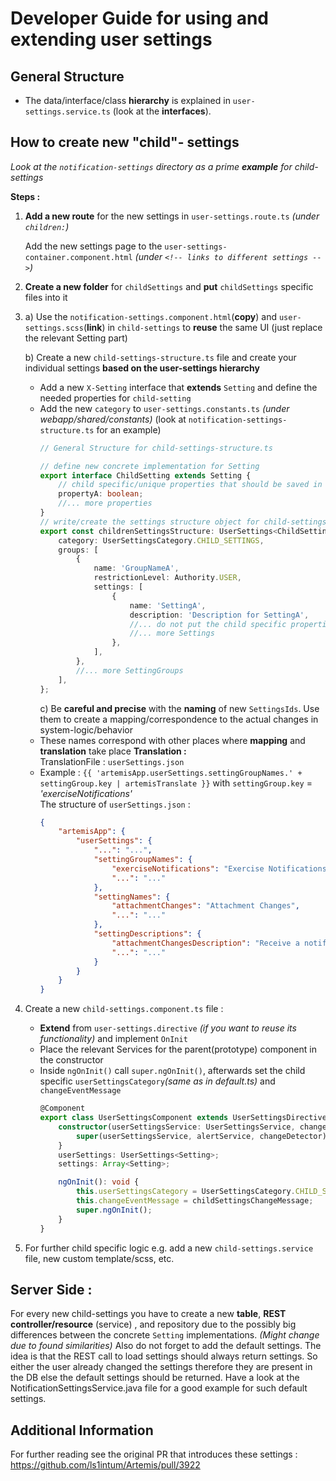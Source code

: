 # Developer Guide for using and extending user settings

## General Structure

-   The data/interface/class **hierarchy** is explained in `user-settings.service.ts` (look at the **interfaces**).

## How to create new "child"- settings

_Look at the `notification-settings` directory as a prime **example** for child-settings_

**Steps :**

1.  **Add a new route** for the new settings in `user-settings.route.ts` _(under `children:`)_

    Add the new settings page to the `user-settings-container.component.html` _(under `<!-- links to different settings -->`)_

2.  **Create a new folder** for `childSettings` and **put** `childSettings` specific files into it

3.  a) Use the `notification-settings.component.html`(**copy**) and `user-settings.scss`(**link**) in `child-settings` to **reuse** the same UI (just replace the relevant Setting part)<br>

    b) Create a new `child-settings-structure.ts` file and create your individual settings **based on the user-settings hierarchy**<br>

    -   Add a new `X-Setting` interface that **extends** `Setting` and define the needed properties for `child-setting`
    -   Add the new `category` to `user-settings.constants.ts` _(under webapp/shared/constants)_
        (look at `notification-settings-structure.ts` for an example)<br>
        ```ts
        // General Structure for child-settings-structure.ts

        // define new concrete implementation for Setting
        export interface ChildSetting extends Setting {
            // child specific/unique properties that should be saved in the DB
            propertyA: boolean;
            //... more properties
        }
        // write/create the settings structure object for child-settings
        export const childrenSettingsStructure: UserSettings<ChildSetting> = {
            category: UserSettingsCategory.CHILD_SETTINGS,
            groups: [
                {
                    name: 'GroupNameA',
                    restrictionLevel: Authority.USER,
                    settings: [
                        {
                            name: 'SettingA',
                            description: 'Description for SettingA',
                            //... do not put the child specific properties here! The default values have to be stored on the server side!
                            //... more Settings
                        },
                    ],
                },
                //... more SettingGroups
            ],
        };
        ```
        c) Be **careful and precise** with the **naming** of new `SettingsIds`. Use them to create a mapping/correspondence to the actual changes in system-logic/behavior
    -   These names correspond with other places where **mapping** and **translation** take place
        **Translation :**<br>
        TranslationFile : `userSettings.json`
    -   Example : `{{ 'artemisApp.userSettings.settingGroupNames.' + settingGroup.key | artemisTranslate }}`
        with `settingGroup.key` = _'exerciseNotifications'_ <br>
        The structure of `userSettings.json` :
        ```json
        {
            "artemisApp": {
                "userSettings": {
                    "...": "...",
                    "settingGroupNames": {
                        "exerciseNotifications": "Exercise Notifications",
                        "...": "..."
                    },
                    "settingNames": {
                        "attachmentChanges": "Attachment Changes",
                        "...": "..."
                    },
                    "settingDescriptions": {
                        "attachmentChangesDescription": "Receive a notification when an attachment was changed",
                        "...": "..."
                    }
                }
            }
        }
        ```

4.  Create a new `child-settings.component.ts` file :
    -   **Extend** from `user-settings.directive` _(if you want to reuse its functionality)_ and implement `OnInit`
    -   Place the relevant Services for the parent(prototype) component in the constructor
    -   Inside `ngOnInit()` call `super.ngOnInit()`, afterwards set the child specific `userSettingsCategory`_(same as in default.ts)_ and `changeEventMessage`
        ```ts
        @Component
        export class UserSettingsComponent extends UserSettingsDirective implements OnInit {
            constructor(userSettingsService: UserSettingsService, changeDetector: ChangeDetectorRef, alertService: JhiAlertService) {
                super(userSettingsService, alertService, changeDetector);
            }
            userSettings: UserSettings<Setting>;
            settings: Array<Setting>;

            ngOnInit(): void {
                this.userSettingsCategory = UserSettingsCategory.CHILD_SETTINGS;
                this.changeEventMessage = childSettingsChangeMessage;
                super.ngOnInit();
            }
        }
        ```
5.  For further child specific logic e.g. add a new `child-settings.service` file, new custom template/scss, etc.

## Server Side :

For every new child-settings you have to create a new **table**, **REST controller/resource** (service) ,
and repository due to the possibly big differences between the concrete `Setting` implementations.
_(Might change due to found similarities)_
Also do not forget to add the default settings. The idea is that the REST call to load settings should always return settings.
So either the user already changed the settings therefore they are present in the DB else the default settings should be returned.
Have a look at the NotificationSettingsService.java file for a good example for such default settings.

## Additional Information

For further reading see the original PR that introduces these settings : https://github.com/ls1intum/Artemis/pull/3922
